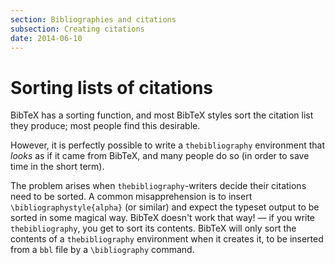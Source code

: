 ```yaml
---
section: Bibliographies and citations
subsection: Creating citations
date: 2014-06-10
---
```


# Sorting lists of citations

BibTeX has a sorting function, and most BibTeX styles sort the
citation list they produce; most people find this desirable.

However, it is perfectly possible to write a
`thebibliography` environment that _looks_ as if it
came from BibTeX, and many people do so (in order to save time in
the short term).

The problem arises when `thebibliography`-writers decide
their citations need to be sorted.  A common misapprehension is to
insert `\bibliographystyle{alpha}` (or similar) and expect
the typeset output to be sorted in some magical way.  BibTeX
doesn't work that way!&nbsp;&mdash; if you write `thebibliography`,
you get to sort its contents.  BibTeX will only sort the contents
of a `thebibliography` environment when it creates it, to
be inserted from a `bbl` file by a `\bibliography` command.

